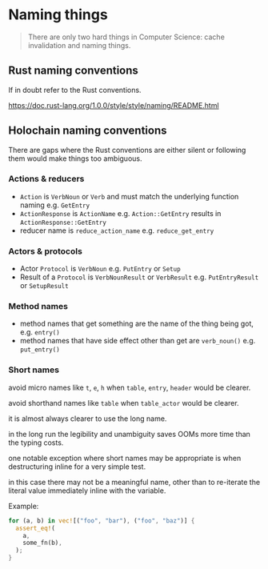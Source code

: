 # Naming things

> There are only two hard things in Computer Science: cache invalidation and naming things.

## Rust naming conventions

If in doubt refer to the Rust conventions.

https://doc.rust-lang.org/1.0.0/style/style/naming/README.html

## Holochain naming conventions

There are gaps where the Rust conventions are either silent or following them
would make things too ambiguous.

### Actions & reducers

- `Action` is `VerbNoun` or `Verb` and must match the underlying function naming e.g. `GetEntry`
- `ActionResponse` is `ActionName` e.g. `Action::GetEntry` results in `ActionResponse::GetEntry`
- reducer name is `reduce_action_name` e.g. `reduce_get_entry`

### Actors & protocols

- Actor `Protocol` is `VerbNoun` e.g. `PutEntry` or `Setup`
- Result of a `Protocol` is `VerbNounResult` or `VerbResult` e.g. `PutEntryResult` or `SetupResult`

### Method names

- method names that get something are the name of the thing being got, e.g. `entry()`
- method names that have side effect other than get are `verb_noun()` e.g. `put_entry()`

### Short names

avoid micro names like `t`, `e`, `h` when `table`, `entry`, `header` would be clearer.

avoid shorthand names like `table` when `table_actor` would be clearer.

it is almost always clearer to use the long name.

in the long run the legibility and unambiguity saves OOMs more time than the typing costs.

one notable exception where short names may be appropriate is when destructuring inline for a very simple test.

in this case there may not be a meaningful name, other than to re-iterate the literal value immediately inline with the variable.

Example:

```rust
for (a, b) in vec![("foo", "bar"), ("foo", "baz")] {
  assert_eq!(
    a,
    some_fn(b),
  );
}
```
